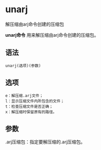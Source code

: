 # unarj

解压缩由arj命令创建的压缩包


**unarj命令** 用来解压缩由arj命令创建的压缩包。

##  语法

```
unarj(选项)(参数)
```

##  选项

```
e：解压缩.arj文件；
l：显示压缩文件内所包含的文件；
t：检查压缩文件是否正确；
x：解压缩时保留原有的路径。
```

##  参数

.arj压缩包：指定要解压缩的.arj压缩包。


